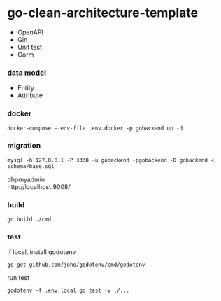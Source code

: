 # go-clean-architecture-template

- OpenAPI
- Gin
- Unit test
- Gorm

### data model
- Entity
- Attribute


### docker
```
docker-compose --env-file .env.docker -p gobackend up -d
```

### migration

```
mysql -h 127.0.0.1 -P 3338 -u gobackend -pgobackend -D gobackend < schema/base.sql
```

phpmyadmin  
http://localhost:9008/




### build
```
go build ./cmd
```

### test

if local, install godotenv
```
go get github.com/joho/godotenv/cmd/godotenv

```

run test
```
godotenv -f .env.local go test -v ./...
```


